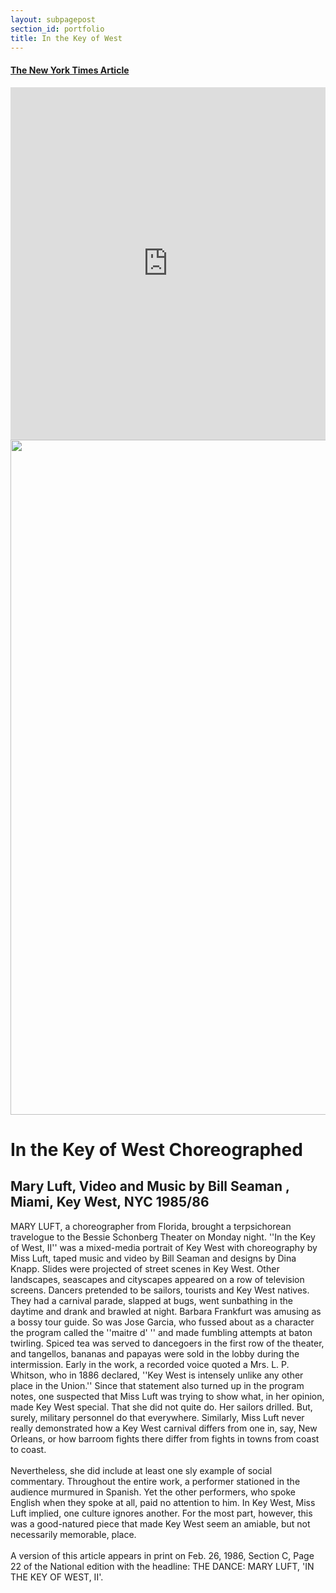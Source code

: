 ```yaml
---
layout: subpagepost
section_id: portfolio
title: In the Key of West
---
```

<a href="../images/portfolio/In_the_key_of_the_west.png"><h4>The New York Times Article</h4></a>
<div class="full">
    <div class="row">
        <div class="large-12 large-centered columns">
        <iframe src="https://vimeo.com/407038722" width="640" height="564" frameborder="0" allow="autoplay; fullscreen" allowfullscreen></iframe>
        </div>
    </div>
    <div class="Text_works">
        <img src="../images/portfolio/sky.png" width="1080px">
        <h1>In the Key of West Choreographed</h1>
        <h2>Mary Luft, Video and Music by Bill Seaman , Miami, Key West, NYC 1985/86</h2>
        <p>
MARY LUFT, a choreographer from Florida, brought a terpsichorean travelogue to the Bessie Schonberg Theater on Monday night. ''In the Key of West, II'' was a mixed-media portrait of Key West with choreography by Miss Luft, taped music and video by Bill Seaman and designs by Dina Knapp.
Slides were projected of street scenes in Key West. Other landscapes, seascapes and cityscapes appeared on a row of television screens. Dancers pretended to be sailors, tourists and Key West natives. They had a carnival parade, slapped at bugs, went sunbathing in the daytime and drank and brawled at night. Barbara Frankfurt was amusing as a bossy tour guide. So was Jose Garcia, who fussed about as a character the program called the ''maitre d' '' and made fumbling attempts at baton twirling. Spiced tea was served to dancegoers in the first row of the theater, and tangellos, bananas and papayas were sold in the lobby during the intermission.
Early in the work, a recorded voice quoted a Mrs. L. P. Whitson, who in 1886 declared, ''Key West is intensely unlike any other place in the Union.'' Since that statement also turned up in the program notes, one suspected that Miss Luft was trying to show what, in her opinion, made Key West special.
That she did not quite do. Her sailors drilled. But, surely, military personnel do that everywhere. Similarly, Miss Luft never really demonstrated how a Key West carnival differs from one in, say, New Orleans, or how barroom fights there differ from fights in towns from coast to coast.
<br><br>
Nevertheless, she did include at least one sly example of social commentary. Throughout the entire work, a performer stationed in the audience murmured in Spanish. Yet the other performers, who spoke English when they spoke at all, paid no attention to him. In Key West, Miss Luft implied, one culture ignores another. For the most part, however, this was a good-natured piece that made Key West seem an amiable, but not necessarily memorable, place.
<br><br>
A version of this article appears in print on Feb. 26, 1986, Section C, Page 22 of the National edition with the headline: THE DANCE: MARY LUFT, 'IN THE KEY OF WEST, II'.
<br><br>
        </p>
    </div>
</div>

